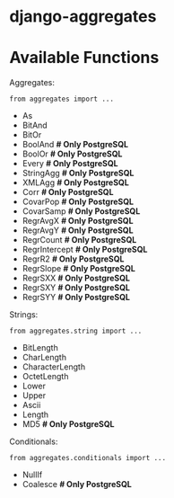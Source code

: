 django-aggregates
=================

Available Functions
=================
Aggregates:

    from aggregates import ...
- As
- BitAnd
- BitOr
- BoolAnd  **# Only PostgreSQL**
- BoolOr  **# Only PostgreSQL**
- Every  **# Only PostgreSQL**
- StringAgg  **# Only PostgreSQL**
- XMLAgg  **# Only PostgreSQL**
- Corr  **# Only PostgreSQL**
- CovarPop  **# Only PostgreSQL**
- CovarSamp  **# Only PostgreSQL**
- RegrAvgX  **# Only PostgreSQL**
- RegrAvgY  **# Only PostgreSQL**
- RegrCount  **# Only PostgreSQL**
- RegrIntercept  **# Only PostgreSQL**
- RegrR2  **# Only PostgreSQL**
- RegrSlope  **# Only PostgreSQL**
- RegrSXX  **# Only PostgreSQL**
- RegrSXY  **# Only PostgreSQL**
- RegrSYY  **# Only PostgreSQL**

Strings:

    from aggregates.string import ...
- BitLength
- CharLength
- CharacterLength
- OctetLength
- Lower
- Upper
- Ascii
- Length
- MD5  **# Only PostgreSQL**

Conditionals:

    from aggregates.conditionals import ...
- NullIf
- Coalesce  **# Only PostgreSQL**


